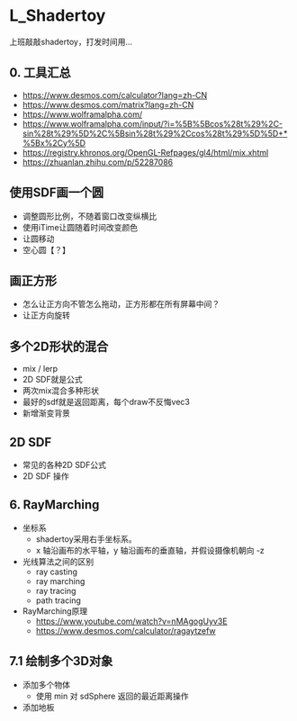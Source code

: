 # L_Shadertoy
上班敲敲shadertoy，打发时间用...



## 0. 工具汇总
- https://www.desmos.com/calculator?lang=zh-CN
- https://www.desmos.com/matrix?lang=zh-CN
- https://www.wolframalpha.com/
- https://www.wolframalpha.com/input/?i=%5B%5Bcos%28t%29%2C-sin%28t%29%5D%2C%5Bsin%28t%29%2Ccos%28t%29%5D%5D+*%5Bx%2Cy%5D
- https://registry.khronos.org/OpenGL-Refpages/gl4/html/mix.xhtml
- https://zhuanlan.zhihu.com/p/52287086


## 使用SDF画一个圆
- 调整圆形比例，不随着窗口改变纵横比
- 使用iTime让圆随着时间改变颜色
- 让圆移动
- 空心圆【？】

## 画正方形
- 怎么让正方向不管怎么拖动，正方形都在所有屏幕中间？
- 让正方向旋转

## 多个2D形状的混合
- mix / lerp
- 2D SDF就是公式
- 两次mix混合多种形状
- 最好的sdf就是返回距离，每个draw不反悔vec3
- 新增渐变背景

## 2D SDF
- 常见的各种2D SDF公式
- 2D SDF 操作

## 6. RayMarching
- 坐标系
    - shadertoy采用右手坐标系。
    - x 轴沿画布的水平轴，y 轴沿画布的垂直轴，并假设摄像机朝向 -z
- 光线算法之间的区别
    - ray casting
    - ray marching
    - ray tracing
    - path tracing
- RayMarching原理
    - https://www.youtube.com/watch?v=nMAgogUyv3E
    - https://www.desmos.com/calculator/ragaytzefw


## 7.1 绘制多个3D对象
- 添加多个物体
    - 使用 min 对 sdSphere 返回的最近距离操作
- 添加地板